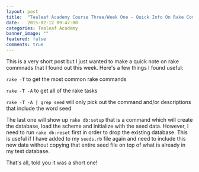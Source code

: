 ```yaml
---
layout: post
title:  "Tealeaf Academy Course Three/Week One - Quick Info On Rake Commands"
date:   2015-02-12 09:47:00
categories: Tealeaf Academy
banner_image: ""
featured: false
comments: true
---
```


This is a very short post but I just wanted to make a quick note on rake commnads that I found out this week.  Here's a few things I found useful:

```rake -T``` to get the most common rake commands

```rake -T -A``` to get all of the rake tasks

```rake -T -A | grep seed``` will only pick out the command and/or descriptions that include the word seed

The last one will show up ```rake db:setup``` that is a command which will create the database, load the scheme and initialize with the seed data.  However, I need to run ```rake db:reset``` first in order to drop the existing database.  This is useful if I have added to my ```seeds.rb``` file again and need to include this new data without copying that entire seed file on top of what is already in my test database.

That's all, told you it was a short one!